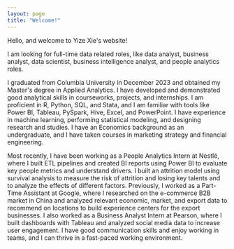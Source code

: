 ```yaml
---
layout: page
title: "Welcome!"
---
```


Hello, and welcome to Yize Xie's website!

I am looking for full-time data related roles, like data analyst, business analyst, data scientist, business intelligence analyst, and people analytics roles.

I graduated from Columbia University in December 2023 and obtained my Master's degree in Applied Analytics. I have developed and demonstrated good analytical skills in courseworks, projects, and internships. I am proficient in R, Python, SQL, and Stata, and I am familiar with tools like Power BI, Tableau, PySpark, Hive, Excel, and PowerPoint. I have experience in machine learning, performing statistical modeling, and designing research and studies. I have an Economics background as an undergraduate, and I have taken courses in marketing strategy and financial engineering.

Most recently, I have been working as a People Analytics Intern at Nestlé, where I built ETL pipelines and created BI reports using Power BI to evaluate key people metrics and understand drivers. I built an attrition model using survival analysis to measure the risk of attrition and losing key talents and to analyze the effects of different factors. Previously, I worked as a Part-Time Assistant at Google, where I researched on the e-commerce B2B market in China and analyzed relevant economic, market, and export data to recommend on locations to build experience centers for the export businesses. I also worked as a Business Analyst Intern at Pearson, where I built dashboards with Tableau and analyzed social media data to increase user engagement. I have good communication skills and enjoy working in teams, and I can thrive in a fast-paced working environment.
